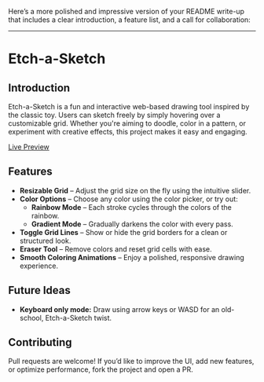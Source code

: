 Here’s a more polished and impressive version of your README write-up that includes a clear introduction, a feature list, and a call for collaboration:

---

# Etch-a-Sketch



## Introduction
Etch-a-Sketch is a fun and interactive web-based drawing tool inspired by the classic toy. Users can sketch freely by simply hovering over a customizable grid. Whether you're aiming to doodle, color in a pattern, or experiment with creative effects, this project makes it easy and engaging.

[Live Preview](https://knguyen-dev.github.io/Etch-a-sketch/)

## Features
- **Resizable Grid** – Adjust the grid size on the fly using the intuitive slider.
- **Color Options** – Choose any color using the color picker, or try out:
  - **Rainbow Mode** – Each stroke cycles through the colors of the rainbow.
  - **Gradient Mode** – Gradually darkens the color with every pass.
- **Toggle Grid Lines** – Show or hide the grid borders for a clean or structured look.
- **Eraser Tool** – Remove colors and reset grid cells with ease.
- **Smooth Coloring Animations** – Enjoy a polished, responsive drawing experience.

## Future Ideas

- **Keyboard only mode:** Draw using arrow keys or WASD for an old-school, Etch-a-Sketch twist.

## Contributing

Pull requests are welcome! If you’d like to improve the UI, add new features, or optimize performance, fork the project and open a PR.

